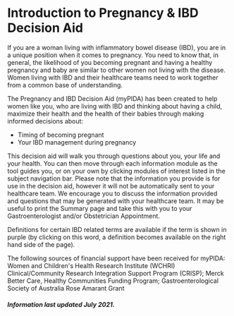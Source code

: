 <h1>Introduction to Pregnancy & IBD Decision Aid</h1>

If you are a woman living with inflammatory bowel disease (IBD), you are in a unique position when it comes to pregnancy. 
You need to know that, in general, the likelihood of you becoming pregnant and having a healthy pregnancy and baby are similar to other women not living with the disease. 
Women living with IBD and their healthcare teams need to work together from a common base of understanding.

The Pregnancy and IBD Decision Aid (myPIDA) has been created to help women like you, who are living with IBD and thinking about having a child, maximize their health and the health of their babies through making informed decisions about: 

* Timing of becoming pregnant
* Your IBD management during pregnancy 

This decision aid will walk you through questions about you, your life and your health. You can then move through each information module as the tool guides you, or on your own by clicking modules of interest listed in the subject navigation bar. Please note that the information you provide is for use in the decision aid, however it will not be automatically sent to your healthcare team. We encourage you to discuss the information provided and questions that may be generated with your healthcare team. It may be useful to print the Summary page and take this with you to your Gastroenterologist and/or Obstetrician Appointment. 

Definitions for certain IBD related terms are available if the term is shown in purple (by clicking on this word, a definition becomes available on the right hand side of the page). 

The following sources of financial support have been received for myPIDA:
Women and Children's Health Research Institute (WCHRI) Clinical/Community Research Integration Support Program (CRISP); Merck Better Care, Healthy Communities Funding Program; Gastroenterological Society of Australia Rose Amarant Grant


<h5>Information last updated July 2021.</h5>


